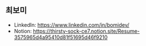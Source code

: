 <!-- ### Hi there 👋 -->

<!--
**BomiChoi/Bomichoi** is a ✨ _special_ ✨ repository because its `README.md` (this file) appears on your GitHub profile.

Here are some ideas to get you started:

- 🔭 I’m currently working on ...
- 🌱 I’m currently learning ...
- 👯 I’m looking to collaborate on ...
- 🤔 I’m looking for help with ...
- 💬 Ask me about ...
- 📫 How to reach me: ...
- 😄 Pronouns: ...
- ⚡ Fun fact: ...
-->

## 최보미
- LinkedIn: https://www.linkedin.com/in/bomidev/ </br>
- Notion: https://thirsty-sock-ce7.notion.site/Resume-3575965d4a95410d81f51695d46f9210
